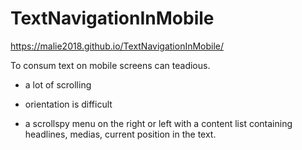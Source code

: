 # TextNavigationInMobile

https://malie2018.github.io/TextNavigationInMobile/

To consum text on mobile screens can teadious.

- a lot of scrolling
- orientation is difficult


- a scrollspy menu on the right or left with a content list containing headlines, medias, current position in the text.
